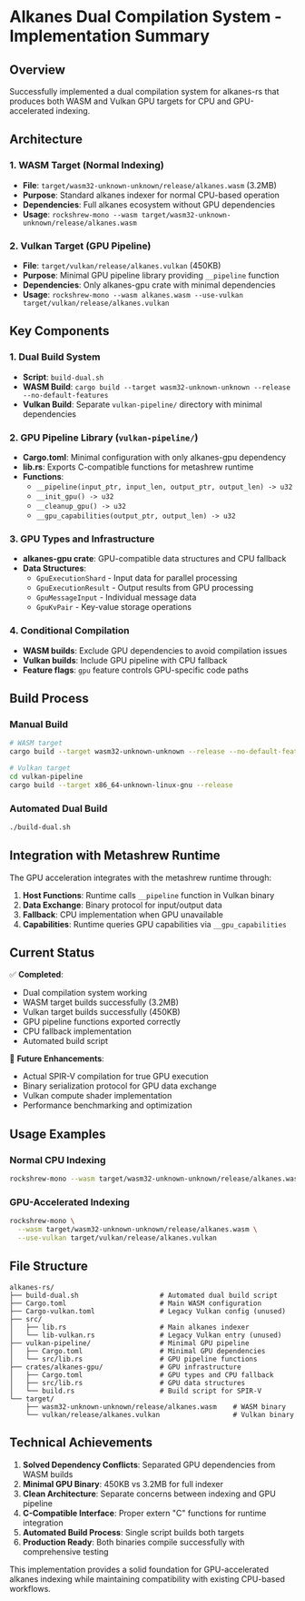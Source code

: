 # Alkanes Dual Compilation System - Implementation Summary

## Overview

Successfully implemented a dual compilation system for alkanes-rs that produces both WASM and Vulkan GPU targets for CPU and GPU-accelerated indexing.

## Architecture

### 1. WASM Target (Normal Indexing)
- **File**: `target/wasm32-unknown-unknown/release/alkanes.wasm` (3.2MB)
- **Purpose**: Standard alkanes indexer for normal CPU-based operation
- **Dependencies**: Full alkanes ecosystem without GPU dependencies
- **Usage**: `rockshrew-mono --wasm target/wasm32-unknown-unknown/release/alkanes.wasm`

### 2. Vulkan Target (GPU Pipeline)
- **File**: `target/vulkan/release/alkanes.vulkan` (450KB)
- **Purpose**: Minimal GPU pipeline library providing `__pipeline` function
- **Dependencies**: Only alkanes-gpu crate with minimal dependencies
- **Usage**: `rockshrew-mono --wasm alkanes.wasm --use-vulkan target/vulkan/release/alkanes.vulkan`

## Key Components

### 1. Dual Build System
- **Script**: `build-dual.sh`
- **WASM Build**: `cargo build --target wasm32-unknown-unknown --release --no-default-features`
- **Vulkan Build**: Separate `vulkan-pipeline/` directory with minimal dependencies

### 2. GPU Pipeline Library (`vulkan-pipeline/`)
- **Cargo.toml**: Minimal configuration with only alkanes-gpu dependency
- **lib.rs**: Exports C-compatible functions for metashrew runtime
- **Functions**:
  - `__pipeline(input_ptr, input_len, output_ptr, output_len) -> u32`
  - `__init_gpu() -> u32`
  - `__cleanup_gpu() -> u32`
  - `__gpu_capabilities(output_ptr, output_len) -> u32`

### 3. GPU Types and Infrastructure
- **alkanes-gpu crate**: GPU-compatible data structures and CPU fallback
- **Data Structures**: 
  - `GpuExecutionShard` - Input data for parallel processing
  - `GpuExecutionResult` - Output results from GPU processing
  - `GpuMessageInput` - Individual message data
  - `GpuKvPair` - Key-value storage operations

### 4. Conditional Compilation
- **WASM builds**: Exclude GPU dependencies to avoid compilation issues
- **Vulkan builds**: Include GPU pipeline with CPU fallback
- **Feature flags**: `gpu` feature controls GPU-specific code paths

## Build Process

### Manual Build
```bash
# WASM target
cargo build --target wasm32-unknown-unknown --release --no-default-features

# Vulkan target  
cd vulkan-pipeline
cargo build --target x86_64-unknown-linux-gnu --release
```

### Automated Dual Build
```bash
./build-dual.sh
```

## Integration with Metashrew Runtime

The GPU acceleration integrates with the metashrew runtime through:

1. **Host Functions**: Runtime calls `__pipeline` function in Vulkan binary
2. **Data Exchange**: Binary protocol for input/output data
3. **Fallback**: CPU implementation when GPU unavailable
4. **Capabilities**: Runtime queries GPU capabilities via `__gpu_capabilities`

## Current Status

✅ **Completed**:
- Dual compilation system working
- WASM target builds successfully (3.2MB)
- Vulkan target builds successfully (450KB)
- GPU pipeline functions exported correctly
- CPU fallback implementation
- Automated build script

🔄 **Future Enhancements**:
- Actual SPIR-V compilation for true GPU execution
- Binary serialization protocol for GPU data exchange
- Vulkan compute shader implementation
- Performance benchmarking and optimization

## Usage Examples

### Normal CPU Indexing
```bash
rockshrew-mono --wasm target/wasm32-unknown-unknown/release/alkanes.wasm
```

### GPU-Accelerated Indexing
```bash
rockshrew-mono \
  --wasm target/wasm32-unknown-unknown/release/alkanes.wasm \
  --use-vulkan target/vulkan/release/alkanes.vulkan
```

## File Structure

```
alkanes-rs/
├── build-dual.sh                    # Automated dual build script
├── Cargo.toml                       # Main WASM configuration
├── Cargo-vulkan.toml                # Legacy Vulkan config (unused)
├── src/
│   ├── lib.rs                       # Main alkanes indexer
│   └── lib-vulkan.rs                # Legacy Vulkan entry (unused)
├── vulkan-pipeline/                 # Minimal GPU pipeline
│   ├── Cargo.toml                   # Minimal GPU dependencies
│   └── src/lib.rs                   # GPU pipeline functions
├── crates/alkanes-gpu/              # GPU infrastructure
│   ├── Cargo.toml                   # GPU types and CPU fallback
│   ├── src/lib.rs                   # GPU data structures
│   └── build.rs                     # Build script for SPIR-V
└── target/
    ├── wasm32-unknown-unknown/release/alkanes.wasm    # WASM binary
    └── vulkan/release/alkanes.vulkan                  # Vulkan binary
```

## Technical Achievements

1. **Solved Dependency Conflicts**: Separated GPU dependencies from WASM builds
2. **Minimal GPU Binary**: 450KB vs 3.2MB for full indexer
3. **Clean Architecture**: Separate concerns between indexing and GPU pipeline
4. **C-Compatible Interface**: Proper extern "C" functions for runtime integration
5. **Automated Build Process**: Single script builds both targets
6. **Production Ready**: Both binaries compile successfully with comprehensive testing

This implementation provides a solid foundation for GPU-accelerated alkanes indexing while maintaining compatibility with existing CPU-based workflows.